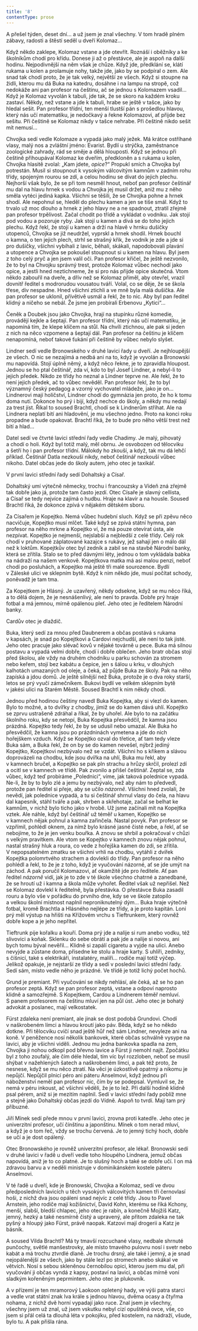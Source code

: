 ```yaml
---
title: '8'
contentType: prose
---
```


  

A přešel týden, deset dní… a už jsem je znal všechny. V tom hradě plném zábavy, radosti a štěstí seděl u dveří Kolomaz…

Když někdo zaklepe, Kolomaz vstane a jde otevřít. Roznáší i oběžníky a ke školníkům chodí pro křídu. Donese ji až o přestávce, ale je aspoň na další hodinu. Nejpodivnější na něm však je chůze. Když jde, předklání se, klátí rukama u kolen a prolamuje nohy, takže jde, jako by se podpíral o zem. Ale snad tak chodí proto, že je tak velký, největší ze všech. Když si stoupne na židli, kterou mu dá Buka na katedru, dosáhne i na lampu na stropě, což nedokáže ani pan profesor na češtinu, ač se jednou s Kolomazem vsadil… Když je Kolomaz vyvolán k tabuli, jde tak, že se skoro na každém kroku zastaví. Někdy, než vstane a jde k tabuli, hrabe se ještě v tašce, jako by hledal sešit. Pan profesor třídní, ten menší tlustší pán s prošedlou hlavou, který nás učí matematiku, je nedočkavý a řekne Kolomazovi, ať přijde bez sešitu. Při češtině se Kolomaz nikdy v tašce nehrabe. Při češtině nikdo sešit mít nemusí…

Chvojka sedí vedle Kolomaze a vypadá jako malý ježek. Má krátce ostříhané vlasy, malý nos a zvláštní jméno: Evarist. Bydlí u strýčka, zaměstnance zoologické zahrady, rád se směje a dělá hlouposti. Když se jednou při češtině přihoupával Kolomaz ke dveřím, předkloněn a s rukama u kolen, Chvojka hlasitě zvolal: „Kam jdete, _opice_?“ Propukl smích a Chvojka byl potrestán. Musil si stoupnout k vysokým válcovitým kamnům v zadním rohu třídy, spojeným rourou se zdí, a celou hodinu se dívat do jejich plechu. Nejhorší však bylo, že se při tom nesměl hnout, neboť pan profesor češtinář mu dal na hlavu hrnek s vodou a Chvojka jej musil držet, aniž mu z něho směla vytéci jediná kapka. Všichni se těšili, že se Chvojka pohne a hrnek shodí. Ale nepohnul se, hleděl do plechu kamen a jen se tiše smál. Když to trvalo už moc dlouho a hrnek z jeho hlavy ne a ne spadnout, ztratil zřejmě pan profesor trpělivost. Začal chodit po třídě a vykládat o vodníku. Jak stojí pod vodou a pozoruje ryby. Jak stojí u kamen a dívá se do toho jejich plechu. Když řekl, že stojí u kamen a drží na hlavě v hrnku dušičky utopenců, Chvojka se již neudržel, vyprskl a hrnek shodil. Hrnek bouchl o kamna, o ten jejich plech, strhl se strašný křik, že vodník je zde a jde si pro dušičky, všichni vybíhali z lavic, běhali, skákali, napodobovali plavání a utopence a Chvojka se pokoušel stoupnout si u kamen na hlavu. Byl jsem z toho celý pryč a jen jsem valil oči. Pan profesor křičel, že ještě nezvonilo, že to byl na Chvojku správný trest, protože Kolomaz vůbec nechodí jako opice, a jestli hned neztichneme, že si pro nás přijde opice skutečná. Vtom někdo zabouřil na dveře, a dřív než se Kolomaz přiměl, aby otevřel, vrazil dovnitř ředitel s modrorudou vousatou tváří. Volal, co se děje, že se škola třese, div nespadne. Hned všichni ztichli a ve mně byla malá dušička. Ale pan profesor se uklonil, přívětivě usmál a řekl, že to nic. Aby byl pan ředitel klidný a ničeho se nebál. Že jsme jen probírali Erbenovu „Kytici“…

Čeněk a Doubek jsou jako Chvojka, hrají na stupínku různé komedie, provádějí kejkle a šeptají. Pan profesor třídní, který nás učí matematiku, je napomíná tím, že klepe klíčem na stůl. Na chvíli ztichnou, ale pak si jeden z nich na něco vzpomene a šeptají dál. Pan profesor na češtinu je klíčem nenapomíná, neboť takové ťukání při češtině by vůbec nebylo slyšet.

Lindner sedí vedle Bronowského v druhé lavici řady u dveří. Je nejhloupější ze všech. O nic se nezajímá a nedbá ani na to, když je vyvolán a Bronowski mu napovídá. Stojí úplně němý, a když něco řekne, je to zpravidla hloupost. Jednou se ho ptal češtinář, zda ví, kdo to byl Josef Lindner, a nebyl-li to jejich předek. Nikdo ze třídy ho neznal a Lindner teprve ne. Ale řekl, že to není jejich předek, ač to vůbec nevěděl. Pan profesor řekl, že to byl významný český pedagog a vzorný vychovatel mládeže, jako je on… Lindnerovi mají holičství, Lindner chodí do gymnázia jen proto, že ho k tomu doma nutí. Dokonce ho prý i bijí, když nechce do školy, a někdy mu nedají za trest jíst. Říkal to soused Brachtl, chodí se k Lindnerům stříhat. Ale na Lindnera neplatí bití ani hladovění, je mu všechno jedno. Proto na konci roku propadne a bude opakovat. Brachtl říká, že to bude pro něho větší trest než bití a hlad…

Datel sedí ve čtvrté lavici střední řady vedle Chadimy. Je malý, pihovatý a chodí o holi. Když byl totiž malý, měl obrnu. Je osvobozen od tělocviku a šetří ho i pan profesor třídní. Málokdy ho zkouší, a když, tak mu dá lehčí příklad. Češtinář Datla nezkouší nikdy, neboť češtinář nezkouší vůbec nikoho. Datel občas jede do školy autem, jeho otec je taxikář.

V první lavici střední řady sedí Dohaltský a Císař.

Dohaltský umí výtečně německy, trochu i francouzsky a Vídeň zná zřejmě tak dobře jako já, protože tam často jezdí. Otec Císaře je slavný cellista, a Císař se tedy nejvíce zajímá o hudbu. Hraje na klavír a na housle. Soused Brachtl říká, že dokonce zpívá v nějakém dětském sboru.

Za Císařem je Kopejtko. Nemá vůbec hudební sluch. Když se při zpěvu něco nacvičuje, Kopejtko musí mlčet. Také když se zpívá státní hymna, pan profesor na něho mrkne a Kopejtko ví, že má pouze otevírat ústa, ale nezpívat. Kopejtko je nejmenší, nejslabší a nejbledší z celé třídy. Celý rok chodí v pruhované záplatované kazajce s rukávy, jež sahají jen o málo dál než k loktům. Kopejtkův otec byl zedník a zabil se na stavbě Národní banky, která se zřítila. Stalo se to před dávnými léty, jednou o tom vykládala babka na nádraží na našem venkově. Kopejtkova matka má asi malou penzi, neboť chodí po posluhách, a Kopejtko má ještě tři malé sourozence. Bydlí v Záleské ulici ve sklepním bytě. Když k nim někdo jde, musí počítat schody, poněvadž je tam tma.

Za Kopejtkem je Hlásný. Je uzavřený, někdy odsekne, když se mu něco říká, a to dělá dojem, že je nesnášenlivý, ale není to pravda. Dobře prý hraje fotbal a má jemnou, mírně opálenou pleť. Jeho otec je ředitelem Národní banky.

Cardův otec je dlaždič.

Buka, který sedí za mnou před Daubnerem a občas postává s rukama v kapsách, je snad po Kopejtkovi a Cardovi nejchudší, ale není to tak jisté. Jeho otec pracuje jako slévač kovů v nějaké továrně u pece. Buka má silnou postavu a vypadá velmi dobře, chodí i dobře oblečen. Jeho bratr občas stojí před školou, ale vždy na druhém chodníku u parku schován za stromem nebo keřem, stojí bez kabátu a čepice, jen s šálou u krku, v dlouhých kalhotách umazaných od oleje, a čeká, až půjde Buka ze školy. Pak na něho zapíská a jdou domů. Je ještě silnější než Buka, protože je o dva roky starší, letos se prý vyučí zámečníkem. Bukovi bydlí ve velkém sklepním bytě v jakési ulici na Starém Městě. Soused Brachtl k nim někdy chodí.

Jednou před hodinou češtiny navedl Buka Kopejtka, aby si vlezl do kamen. Bylo to možné, a to dvířky z chodby, jimiž se do kamen dává uhlí. Kopejtko se zprvu ustrašeně zdráhal a říkal, že by uhořel. Ale bylo to na začátku školního roku, kdy se netopí, Buka Kopejtka přesvědčil, že kamna jsou prázdná. Kopejtko tedy řekl, že by se udusil nebo umazal. Ale Buka ho přesvědčil, že kamna jsou po prázdninách vymetena a jde do nich hořejškem vzduch. Když se Kopejtko ozval do třetice, ať tam tedy vleze Buka sám, a Buka řekl, že on by se do kamen nevešel, nýbrž jediný Kopejtko, Kopejtkovi nezbývalo než se vzdát. Všichni ho s křikem a slávou doprovázeli na chodbu, kde jsou dvířka na uhlí, Buka mu řekl, aby v kamnech bručel, a Kopejtko se pak pln strachu a hrůzy skrčil, prolezl zdí a ocitl se v kamnech ve třídě. Pak zvonilo a přišel češtinář. Zeptal se, zda vůbec, když teď probíráme „Polednici“, víme, jak taková polednice vypadá. Ne-li, že by to bylo zlé a jemu by nezbývalo, než aby nám to předvedl, protože pan ředitel si přeje, aby se učilo _názorně_. Všichni hned zvolali, že nevědí, jak polednice vypadá, a tu si češtinář shrnul vlasy do čela, na hlavu dal kapesník, stáhl tváře a pak, shrben a skřehotaje, začal se belhat ke kamnům, v nichž bylo ticho jako v hrobě. Už jsme začínali mít na Kopejtka vztek. Ale náhle, když byl češtinář už téměř u kamen, Kopejtko se v kamnech nějak pohnul a kamna zařinčela. Nastal povyk. Pan profesor se vzpřímil, pohlédl oknem, za nímž bylo krásné jasné čisté nebe, a řekl, ať se nebojíme, to že je jen venku bouřka. A znovu se shrbil a pokračoval v chůzi s velkým pravítkem. Ale vtom se Kopejtko v kamnech znovu nějak pohnul, nastal strašný hluk a roura, co vede z hořejška kamen do zdi, se zřítila. V nepopsatelném zmatku se všichni vrhli na chodbu, vytáhli z dvířek Kopejtka polomrtvého strachem a dovlekli do třídy. Pan profesor na něho pohlédl a řekl, to že je z toho, když je vyučování názorné, ať se jde umýt na záchod. A pak poručil Kolomazovi, ať okamžitě jde pro ředitele. Ať pan ředitel _názorně_ vidí, jak je to zde v té škole všechno chatrné a zanedbané, že se hroutí už i kamna a škola může vyhořet. Ředitel však už nepřišel. Než se Kolomaz dovlekl k ředitelně, byla přestávka. O přestávce Buka zasadil rouru a bylo vše v pořádku do prvního dne, kdy se ve škole zatopilo a velkou školní místnost naplnil neproniknutelný dým… Buka hraje výtečně fotbal, kromě Brachtla a Hlásného nejlépe ze třídy, a je proto kapitán. Loni prý měl výstup na hřišti na Křížovém vrchu s Tieftrunkem, který rovněž dobře kope a je jeho nepřítel.

Tieftrunk pije kořalku a kouří. Doma prý jde a nalije si rum anebo vodku, též slivovici a koňak. Sklenku do sebe obrátí a pak jde a nalije si novou, ani bych tomu býval nevěřil… Klidně si zapálí cigaretu a vyjde na ulici. Anebo nevyjde a zůstane doma, přisedne ke stolu a hraje karty. S uhlíři, zedníky, s číšnicí, také s elektrikáři, instalatéry, malíři… rodiče mají totiž výčep. Jelikož opakuje, je nejstarší ze třídy a sedí v poslední lavici střední řady. Sedí sám, místo vedle něho je prázdné. Ve třídě je totiž lichý počet hochů.

Grund je premiant. Při vyučování se nikdy nehlásí, ale čeká, až se ho pan profesor zeptá. Když se pan profesor zeptá, vstane a odpoví naprosto klidně a samozřejmě. S Kopejtkem, Cardou a Lindnerem téměř nemluví. S panem profesorem na češtinu mluví jen na půl úst. Jeho otec je bohatý advokát a poslanec, mají velkostatek.

Fürst zdaleka není premiant, ale jinak se dost podobá Grundovi. Chodí v naškrobeném límci a hlavou kroutí jako páv. Běda, když se ho někdo dotkne. Při tělocviku cvičí snad ještě hůř než sám Lindner, nevyleze ani na koně. V peněžence nosí několik bankovek, které občas schválně vysype na lavici, aby je všichni viděli. Jednou mu jedna bankovka spadla na zem, Chvojka ji nohou odkopl pod břevno lavice a Fürst ji nemohl najít. Zpočátku byl z toho zoufalý, ale čím déle hledal, tím víc byl rozzloben, neboť se musil shýbat v nažehlených šatech a naškrobeném límci, a pak též proto, že nesnese, když se mu něco ztratí. Na věci je úzkostlivě opatrný a nikomu je nepůjčí. Nepůjčil plnicí péro ani páteru Anselmovi, když jednou při náboženství neměl pan profesor nic, čím by se podepsal. Vymluvil se, že nemá v péru inkoust, ač všichni věděli, že je to lež. Při další hodině klidně psal pérem, aniž si je mezitím naplnil. Sedí v lavici střední řady poblíž mne a stejně jako Dohaltský občas jezdí do Vídně. Aspoň to tvrdí. Mají tam prý příbuzné.

Jiří Mínek sedí přede mnou v první lavici, zrovna proti katedře. Jeho otec je univerzitní profesor, učí čínštinu a japonštinu. Mínek o tom nerad mluví, a když je o tom řeč, vždy se trochu červená. Je to jemný tichý hoch, dobře se učí a je dost opálený.

Otec Bronowského je rovněž univerzitní profesor, ale lékař. Bronowski sedí v druhé lavici v řadě u dveří vedle toho hloupého Lindnera, jemuž občas napovídá, aniž je to co platné. Je to slušný hoch a také se dobře učí. I on má zdravou barvu a v neděli ministruje v dominikánském kostele páteru Anselmovi.

V té řadě u dveří, kde je Bronowski, Chvojka a Kolomaz, sedí ve dvou předposledních lavicích u těch vysokých válcovitých kamen tři černovlasí hoši, z nichž dva jsou opáleni snad nejvíc z celé třídy. Jsou to Pavel Arnstein, jeho rodiče mají kožišnictví, David Kohn, kterému se říká Kchony, menší, slabší, bledší chlapec, jeho otec je rabín, a konečně Mojžíš Katz, jemný, hezký a také nesmírně čistý a upravený, ale přitom zdaleka ne tak pyšný a hloupý jako Fürst, právě naopak. Katzovi mají drogerii a Katz je básník.

A soused Vilda Brachtl? Má ty tmavší rozcuchané vlasy, nedbale shrnuté punčochy, světlé manšestrovky, ale místo tmavého pulovru nosí i svetr nebo kabát a má trochu ztvrdlé dlaně. Je trochu drsný, ale také i jemný, a je snad nejopálenější ze všech, jako by stále lezl po stromech anebo skákal ve větvích. Nosí s sebou skleněnou černobílou opici, kterou jsem mu dal, při vyučování ji občas vyndá z kapsy, postaví na lavici, a občas mírně voní sladkým kořeněným peprmintem. Jeho otec je plukovník.

A v přízemí je ten mramorový Laokoon opletený hady, ve výši patra starci a vedle vrat státní znak lva krále s jednou hlavou, dvěma ocasy a čtyřma nohama, z nichž dvě horní vypadají jako ruce. Znal jsem je všechny, všechny jsem už znal, už jsem vskutku nebyl cizí opuštěná ovce, vše, co jsem si přál celá ta dlouhá léta v pokojíku, před kostelem, na nádraží, všude, bylo tu. A pak přišla rána.
